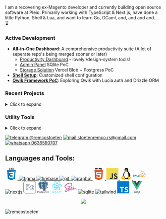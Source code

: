I am a recovering ex-Magento developer and currently building open source software at Pleio. Primarily working with TypeScript & Next.js, have done a little Python, Shell & Lua, and want to learn Go, OCaml, and, and and and.... ⌛


### Active Development

- **All-in-One Dashboard**: A comprehensive productivity suite (A lot of seperate repo's being merged sooner or later)
  - [Productivity Dashboard](https://productivity.remcostoeten.com/) - lovely /design-system tools!
  - [Admin Panel](https://panel.remcostoeten.com/) SQlite PoC
  - [Storage Solution](https://storage.remcostoeten.com/) Vercel Blob + Postgress PoC
- **[Shell Setup](https://github.com/remcostoeten/my-shell-setup)**: Customized shell configuration
- **[Qwik Framework PoC](https://github.com/remcostoeten/lucia-auth-drizzle-sqlite-turso-qwik)**: Exploring Qwik with Lucia auth and Drizzle ORM

### Recent Projects
<details>
<summary>Click to expand</summary>
1. **[Emoji Feedback Form](https://github.com/remcostoeten/Emoji-feedback-form)**: Next.js + Turso SQLite
2. **[GitHub Metrics Showcase](https://github.com/remcostoeten/nextjs-github-metrics-vercel-style)**: Express.js demo with GitHub + Vercel API
3. **[Password Manager PoC](https://github.com/remcostoeten/password-manager)**: Next.js 15 with local storage
4. **[WhatsApp Status Tracker](https://github.com/remcostoeten/whatsapp-online-status-tracker)**: Python scraper with Flask + Chromedriver
5. **[NextJS Chromedriver API](https://github.com/remcostoeten/personal-platform/blob/master/pages/api/status/index.ts#L113)**: Status log dashboard
6. **[HTML to JSX Converter](https://portfolio.remcostoeten.com/html-to-jsx)**: Online tool for quick conversions
And much more....

</details>

### Utility Tools


<details>
<summary>Click to expand</summary>

- [Turso DB Creator](https://github.com/remcostoeten/Turso-db-creator-auto-retrieve-env-credentials): Automates Turso DB setup
- [Custom Commitizen Adapter](https://github.com/remcostoeten/custom-commitizen-adapter): Opinionated commit formatter
- [VSCode 'use client' Inserter](https://github.com/remcostoeten/vscode-extension-insert-use-client-for-nextjs-with-ease): Next.js productivity booster
- [Local Speech-to-Text CLI](https://github.com/remcostoeten/speach-to-text-clipboard-locally): NL/EN support
- [Bulk WebP Converter](https://github.com/remcostoeten/utillity-scripts/tree/master/python-scripts/compress%20images%20to%20webp): Image optimization tool
- [Next.js Icon Generator](https://github.com/remcostoeten/utillity-scripts/tree/master/python-scripts/generate-next-icon-set): Automates asset creation
- [React Component Visualizer](https://github.com/remcostoeten/Visualize-react-components-debugger): Debugging package
- [SVG to React Converter](https://github.com/remcostoeten/svg-to-react-component-icon-generator): Streamlines icon integration

</details>

[![telegram @remcostoeten](https://img.shields.io/static/v1?&color=111&style=flat-square&logoColor=f5f5f5&label=&message=linkedin&logo=linkedin)](https://www.linkedin.com/in/remco-stoeten/)
[![mail stoetenremco.rs@gmail.com](https://img.shields.io/static/v1?&color=111&style=flat-square&logoColor=f5f5f5&label=&message=email&logo=gmail)](mailto:stoetenremco.rs@gmail.com)
[![whatsapp 0636590707](https://img.shields.io/static/v1?&color=111&style=flat-square&logoColor=f5f5f5&label=&message=whatsapp&logo=whatsapp)](https://wa.me/31636590707)

## Languages and Tools:
<p align="left"> <a href="https://www.w3schools.com/css/" target="_blank" rel="noreferrer"> <img src="https://raw.githubusercontent.com/devicons/devicon/master/icons/css3/css3-original-wordmark.svg" alt="css3" width="40" height="40"/> </a> <a href="https://www.figma.com/" target="_blank" rel="noreferrer"> <img src="https://www.vectorlogo.zone/logos/figma/figma-icon.svg" alt="figma" width="40" height="40"/> </a> <a href="https://firebase.google.com/" target="_blank" rel="noreferrer"> <img src="https://www.vectorlogo.zone/logos/firebase/firebase-icon.svg" alt="firebase" width="40" height="40"/> </a> <a href="https://git-scm.com/" target="_blank" rel="noreferrer"> <img src="https://www.vectorlogo.zone/logos/git-scm/git-scm-icon.svg" alt="git" width="40" height="40"/> </a> <a href="https://graphql.org" target="_blank" rel="noreferrer"> <img src="https://www.vectorlogo.zone/logos/graphql/graphql-icon.svg" alt="graphql" width="40" height="40"/> </a> <a href="https://www.w3.org/html/" target="_blank" rel="noreferrer"> <img src="https://raw.githubusercontent.com/devicons/devicon/master/icons/html5/html5-original-wordmark.svg" alt="html5" width="40" height="40"/> </a> <a href="https://developer.mozilla.org/en-US/docs/Web/JavaScript" target="_blank" rel="noreferrer"> <img src="https://raw.githubusercontent.com/devicons/devicon/master/icons/javascript/javascript-original.svg" alt="javascript" width="40" height="40"/> </a> <a href="https://www.linux.org/" target="_blank" rel="noreferrer"> <img src="https://raw.githubusercontent.com/devicons/devicon/master/icons/linux/linux-original.svg" alt="linux" width="40" height="40"/> </a> <a href="https://www.mysql.com/" target="_blank" rel="noreferrer"> <img src="https://raw.githubusercontent.com/devicons/devicon/master/icons/mysql/mysql-original-wordmark.svg" alt="mysql" width="40" height="40"/> </a> <a href="https://nextjs.org/" target="_blank" rel="noreferrer"> <img src="https://cdn.worldvectorlogo.com/logos/nextjs-2.svg" alt="nextjs" width="40" height="40"/> </a> <a href="https://www.photoshop.com/en" target="_blank" rel="noreferrer"> <img src="https://raw.githubusercontent.com/devicons/devicon/master/icons/photoshop/photoshop-line.svg" alt="photoshop" width="40" height="40"/> </a> <a href="https://www.postgresql.org" target="_blank" rel="noreferrer"> <img src="https://raw.githubusercontent.com/devicons/devicon/master/icons/postgresql/postgresql-original-wordmark.svg" alt="postgresql" width="40" height="40"/> </a> <a href="https://reactjs.org/" target="_blank" rel="noreferrer"> <img src="https://raw.githubusercontent.com/devicons/devicon/master/icons/react/react-original-wordmark.svg" alt="react" width="40" height="40"/> </a> <a href="https://sass-lang.com" target="_blank" rel="noreferrer"> <img src="https://raw.githubusercontent.com/devicons/devicon/master/icons/sass/sass-original.svg" alt="sass" width="40" height="40"/> </a> <a href="https://www.sqlite.org/" target="_blank" rel="noreferrer"> <img src="https://www.vectorlogo.zone/logos/sqlite/sqlite-icon.svg" alt="sqlite" width="40" height="40"/> </a> <a href="https://tailwindcss.com/" target="_blank" rel="noreferrer"> <img src="https://www.vectorlogo.zone/logos/tailwindcss/tailwindcss-icon.svg" alt="tailwind" width="40" height="40"/> </a> <a href="https://www.typescriptlang.org/" target="_blank" rel="noreferrer"> <img src="https://raw.githubusercontent.com/devicons/devicon/master/icons/typescript/typescript-original.svg" alt="typescript" width="40" height="40"/> </a> <a href="https://vuejs.org/" target="_blank" rel="noreferrer"> <img src="https://raw.githubusercontent.com/devicons/devicon/master/icons/vuejs/vuejs-original-wordmark.svg" alt="vuejs" width="40" height="40"/> </a> </p>

<div align="center" dir="auto">
 <img style="max-width: 100%;" src="https://streak-stats.demolab.com/?user=remcostoeten&theme=transparent&hide_border=true&date_format=M%20j[,%20Y]&card_width=1080&stroke=FFFFFF&ring=FFFFFF&fire=FFFFFF&currStreakNum=FFFFFF&currStreakLabel=FFFFFF&sideNums=FFFFFF&sideLabels=FFFFFF&dates=FFFFFF&background=45%2CEB7C00%2CEBCC0A&border_radius=12" />
</div>

<p align="left"> <img src="https://komarev.com/ghpvc/?username=remcostoeten&label=Profile%20views&color=0e75b6&style=flat" alt="remcostoeten" /> </p>
